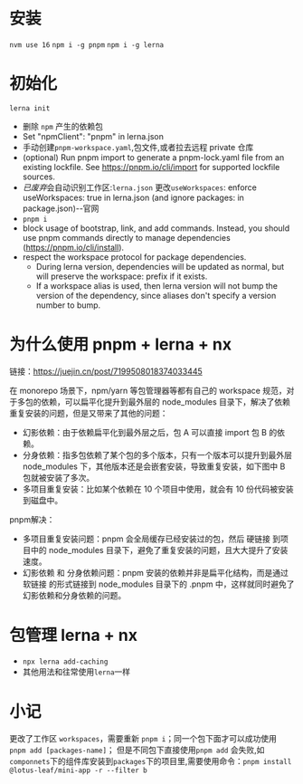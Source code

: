 # 安装
```nvm use 16```
```npm i -g pnpm```
```npm i -g lerna```
# 初始化
```lerna init```
- 删除 `npm` 产生的依赖包
- Set "npmClient": "pnpm" in lerna.json
- 手动创建`pnpm-workspace.yaml`,包文件,或者拉去远程 private 仓库
- (optional) Run pnpm import to generate a pnpm-lock.yaml file from an existing lockfile. See https://pnpm.io/cli/import for supported lockfile sources.
- *已废弃*会自动识别工作区:`lerna.json` 更改`useWorkspaces`: enforce useWorkspaces: true in lerna.json (and ignore packages: in package.json)--官网
- `pnpm i`
- block usage of bootstrap, link, and add commands. Instead, you should use pnpm commands directly to manage dependencies (https://pnpm.io/cli/install).
- respect the workspace protocol for package dependencies.
    - During lerna version, dependencies will be updated as normal, but will preserve the workspace: prefix if it exists.
    - If a workspace alias is used, then lerna version will not bump the version of the dependency, since aliases don't specify a version number to bump.


# 为什么使用 pnpm + lerna + nx
链接：https://juejin.cn/post/7199508018374033445

在 monorepo 场景下，npm/yarn 等包管理器等都有自己的 workspace 规范，对于多包的依赖，可以扁平化提升到最外层的 node_modules 目录下，解决了依赖重复安装的问题，但是又带来了其他的问题：
- 幻影依赖：由于依赖扁平化到最外层之后，包 A 可以直接 import 包 B 的依赖。
- 分身依赖：指多包依赖了某个包的多个版本，只有一个版本可以提升到最外层 node_modules 下，其他版本还是会嵌套安装，导致重复安装，如下图中 B 包就被安装了多次。
- 多项目重复安装：比如某个依赖在 10 个项目中使用，就会有 10 份代码被安装到磁盘中。

pnpm解决：
- 多项目重复安装问题：pnpm 会全局缓存已经安装过的包，然后 硬链接 到项目中的 node_modules 目录下，避免了重复安装的问题，且大大提升了安装速度。
- 幻影依赖 和 分身依赖问题：pnpm 安装的依赖并非是扁平化结构，而是通过 软链接 的形式链接到 node_modules 目录下的 .pnpm 中，这样就同时避免了幻影依赖和分身依赖的问题。

# 包管理 lerna + nx
- `npx lerna add-caching`
- 其他用法和往常使用`lerna`一样

# 小记
更改了工作区 `workspaces`，需要重新 `pnpm i`；同一个包下面才可以成功使用 `pnpm add [packages-name]`；
但是不同包下直接使用`pnpm add` 会失败,如`componnets`下的组件库安装到`packages`下的项目里,需要使用命令：`pnpm install @lotus-leaf/mini-app -r --filter b`


